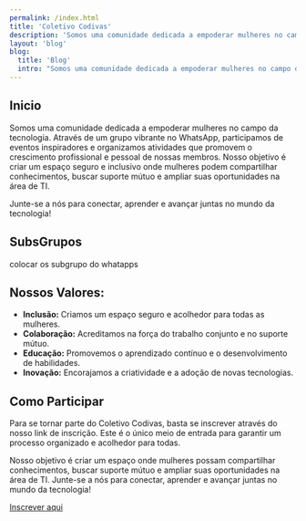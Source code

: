 ```yaml
---
permalink: /index.html
title: 'Coletivo Codivas'
description: 'Somos uma comunidade dedicada a empoderar mulheres no campo da tecnologia.'
layout: 'blog'
blog:
  title: 'Blog'
  intro: "Somos uma comunidade dedicada a empoderar mulheres no campo da tecnologia. "
---
```


## Inicio

Somos uma comunidade dedicada a empoderar mulheres no campo da tecnologia. Através de um grupo vibrante no WhatsApp, participamos de eventos inspiradores e organizamos atividades que promovem o crescimento profissional e pessoal de nossas membros. Nosso objetivo é criar um espaço seguro e inclusivo onde mulheres podem compartilhar conhecimentos, buscar suporte mútuo e ampliar suas oportunidades na área de TI.

Junte-se a nós para conectar, aprender e avançar juntas no mundo da tecnologia!

## SubsGrupos

colocar os subgrupo do whatapps


## Nossos Valores:

- **Inclusão:** Criamos um espaço seguro e acolhedor para todas as mulheres.
- **Colaboração:** Acreditamos na força do trabalho conjunto e no suporte mútuo.
- **Educação:** Promovemos o aprendizado contínuo e o desenvolvimento de habilidades.
- **Inovação:** Encorajamos a criatividade e a adoção de novas tecnologias.


## Como Participar

Para se tornar parte do Coletivo Codivas, basta se inscrever através do nosso link de inscrição. Este é o único meio de entrada para garantir um processo organizado e acolhedor para todas.

Nosso objetivo é criar um espaço onde mulheres possam compartilhar conhecimentos, buscar suporte mútuo e ampliar suas oportunidades na área de TI. Junte-se a nós para conectar, aprender e avançar juntas no mundo da tecnologia!


[Inscrever aqui](https://docs.google.com/forms/d/e/1FAIpQLSeqT5pnviIC0pYfQIQVAz70ANdfmdLiMSu5AKdeI594dDt37w/alreadyresponded)

